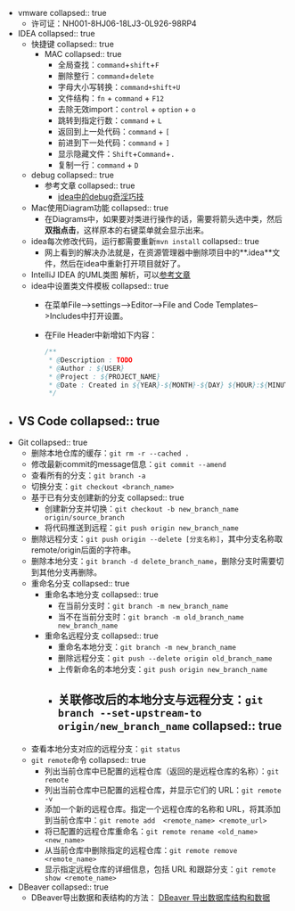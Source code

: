 - vmware
  collapsed:: true
	- 许可证：NH001-8HJ06-18LJ3-0L926-98RP4
- IDEA
  collapsed:: true
	- 快捷键
	  collapsed:: true
		- MAC
		  collapsed:: true
			- 全局查找：`command`+`shift`+`F`
			- 删除整行：`command`+`delete`
			- 字母大小写转换：`command+shift+U`
			- 文件结构：`fn` + `command` + `F12`
			- 去除无效import：`control` + `option` + `o`
			- 跳转到指定行数：`command` + `L`
			- 返回到上一处代码：`command` + `[`
			- 前进到下一处代码：`command` + `]`
			- 显示隐藏文件：`Shift`+`Command`+`.`
			- 复制一行：`command` + `D`
	- debug
	  collapsed:: true
		- 参考文章
		  collapsed:: true
			- [idea中的debug奇淫巧技](https://juejin.cn/post/6947670922585178125)
	- Mac使用Diagram功能
	  collapsed:: true
		- 在Diagrams中，如果要对类进行操作的话，需要将箭头选中类，然后**双指点击**，这样原本的右键菜单就会显示出来。
	- idea每次修改代码，运行都需要重新`mvn install`
	  collapsed:: true
		- 网上看到的解决办法就是，在资源管理器中删除项目中的**.idea**文件，然后在idea中重新打开项目就好了。
	- IntelliJ IDEA 的UML类图 解析，可以[参考文章](https://blog.csdn.net/weixin_39422586/article/details/120211288)
	- idea中设置类文件模板
	    collapsed:: true
		- 在菜单File–>settings–>Editor–>File and Code Templates–>Includes中打开设置。
		- 在File Header中新增如下内容：
		  
		    ```java
		    /**
		     * @Description : TODO
		     * @Author : ${USER}
		     * @Project : ${PROJECT_NAME}
		     * @Date : Created in ${YEAR}-${MONTH}-${DAY} ${HOUR}:${MINUTE}
		     */
		    ```
- VS Code
  collapsed:: true
	-
- Git
  collapsed:: true
	- 删除本地仓库的缓存：`git rm -r --cached .`
	- 修改最新commit的message信息：`git commit --amend`
	- 查看所有的分支：`git branch -a`
	- 切换分支：`git checkout <branch_name>`
	- 基于已有分支创建新的分支
	  collapsed:: true
		- 创建新分支并切换：`git checkout -b new_branch_name origin/source_branch`
		- 将代码推送到远程：`git push origin new_branch_name`
	- 删除远程分支：`git push origin --delete [分支名称]`，其中分支名称取remote/origin后面的字符串。
	- 删除本地分支：`git branch -d delete_branch_name`，删除分支时需要切到其他分支再删除。
	- 重命名分支
	  collapsed:: true
		- 重命名本地分支
		  collapsed:: true
			- 在当前分支时：`git branch -m new_branch_name`
			- 当不在当前分支时：`git branch -m old_branch_name new_branch_name`
		- 重命名远程分支
		  collapsed:: true
			- 重命名本地分支：`git branch -m new_branch_name`
			- 删除远程分支：`git push --delete origin old_branch_name`
			- 上传新命名的本地分支：`git push origin new_branch_name`
			- 关联修改后的本地分支与远程分支：`git branch --set-upstream-to origin/new_branch_name`
			  collapsed:: true
				-
	- 查看本地分支对应的远程分支：`git status`
	- `git remote`命令
	  collapsed:: true
		- 列出当前仓库中已配置的远程仓库（返回的是远程仓库的名称）：`git remote`
		- 列出当前仓库中已配置的远程仓库，并显示它们的 URL：`git remote -v`
		- 添加一个新的远程仓库。指定一个远程仓库的名称和 URL，将其添加到当前仓库中：`git remote add  <remote_name> <remote_url> `
		- 将已配置的远程仓库重命名：`git remote rename <old_name> <new_name>`
		- 从当前仓库中删除指定的远程仓库：`git remote remove <remote_name>`
		- 显示指定远程仓库的详细信息，包括 URL 和跟踪分支：`git remote show <remote_name>`
- DBeaver
  collapsed:: true
	- DBeaver导出数据和表结构的方法： [DBeaver 导出数据库结构和数据](https://blog.csdn.net/WTUDAN/article/details/120767542)